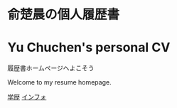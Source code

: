  # 俞楚晨の個人履歴書
 # Yu Chuchen's personal CV
 
 履歴書ホームページへよこそう　
 
 Welcome to my resume homepage.
 
 [学歴](education.md)
 [インフォ](about.md)
